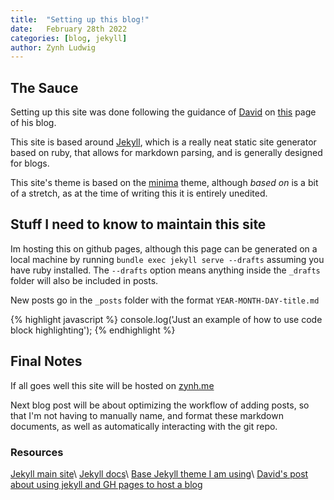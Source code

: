 ```yaml
---
title:  "Setting up this blog!"
date:   February 28th 2022
categories: [blog, jekyll]
author: Zynh Ludwig
---
```


## The Sauce

Setting up this site was done following the guidance of [David](https://dfederm.com/about/)
on [this](https://dfederm.com/creating-a-blog-using-github-pages/) page of his blog.

This site is based around [Jekyll](https://jekyllrb.com/), which is a really
neat static site generator based on ruby, that allows for markdown parsing,
and is generally designed for blogs.

This site's theme is based on the [minima](https://github.com/jekyll/minima)
theme, although *based on* is a bit of a stretch, as at the time of writing this
it is entirely unedited.

## Stuff I need to know to maintain this site

Im hosting this on github pages, although this page can be generated on a local
machine by running `bundle exec jekyll serve --drafts` assuming you have ruby
installed. The `--drafts` option means anything inside the `_drafts` folder
will also be included in posts.

New posts go in the `_posts` folder with the format `YEAR-MONTH-DAY-title.md`

{% highlight javascript %}
console.log('Just an example of how to use code block highlighting');
{% endhighlight %}


## Final Notes

If all goes well this site will be hosted on [zynh.me](https://zynh.me/)

Next blog post will be about optimizing the workflow of adding posts, so that I'm not
having to manually name, and format these markdown documents, as well as automatically
interacting with the git repo.

### Resources

[Jekyll main site](https://jekyllrb.com/)\\
[Jekyll docs](https://jekyllrb.com/docs/)\\
[Base Jekyll theme I am using](https://github.com/jekyll/minima)\\
[David's post about using jekyll and GH pages to host a blog](https://dfederm.com/creating-a-blog-using-github-pages/)

